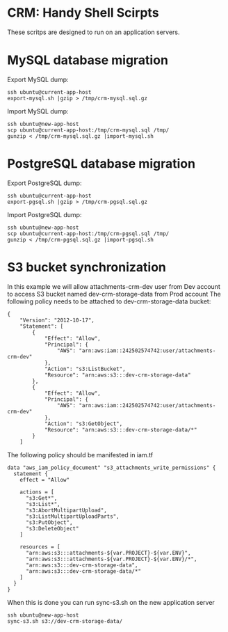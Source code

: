 CRM: Handy Shell Scirpts
=====================================

These scritps are designed to run on an application servers.


# MySQL database migration

Export MySQL dump:
```
ssh ubuntu@current-app-host
export-mysql.sh |gzip > /tmp/crm-mysql.sql.gz
```

Import MySQL dump:
```
ssh ubuntu@new-app-host
scp ubuntu@current-app-host:/tmp/crm-mysql.sql /tmp/
gunzip < /tmp/crm-mysql.sql.gz |import-mysql.sh
```


# PostgreSQL database migration

Export PostgreSQL dump:
```
ssh ubuntu@current-app-host
export-pgsql.sh |gzip > /tmp/crm-pgsql.sql.gz
```

Import PostgreSQL dump:
```
ssh ubuntu@new-app-host
scp ubuntu@current-app-host:/tmp/crm-pgsql.sql /tmp/
gunzip < /tmp/crm-pgsql.sql.gz |import-pgsql.sh
```

# S3 bucket synchronization
In this example we will allow attachments-crm-dev user from Dev account 
to access S3 bucket named dev-crm-storage-data from Prod account
The following policy needs to be attached to dev-crm-storage-data bucket:
```
{
    "Version": "2012-10-17",
    "Statement": [
        {
            "Effect": "Allow",
            "Principal": {
                "AWS": "arn:aws:iam::242502574742:user/attachments-crm-dev"
            },
            "Action": "s3:ListBucket",
            "Resource": "arn:aws:s3:::dev-crm-storage-data"
        },
        {
            "Effect": "Allow",
            "Principal": {
                "AWS": "arn:aws:iam::242502574742:user/attachments-crm-dev"
            },
            "Action": "s3:GetObject",
            "Resource": "arn:aws:s3:::dev-crm-storage-data/*"
        }
    ]
```
The following policy should be manifested in iam.tf

```
data "aws_iam_policy_document" "s3_attachments_write_permissions" {
  statement {
    effect = "Allow"

    actions = [
      "s3:Get*",
      "s3:List*",
      "s3:AbortMultipartUpload",
      "s3:ListMultipartUploadParts",
      "s3:PutObject",
      "s3:DeleteObject"
    ]

    resources = [
      "arn:aws:s3:::attachments-${var.PROJECT}-${var.ENV}",
      "arn:aws:s3:::attachments-${var.PROJECT}-${var.ENV}/*",
      "arn:aws:s3:::dev-crm-storage-data",
      "arn:aws:s3:::dev-crm-storage-data/*"
    ]
  }
}
```

When this is done you can run sync-s3.sh on the new application server

```
ssh ubuntu@new-app-host
sync-s3.sh s3://dev-crm-storage-data/
```

